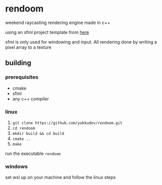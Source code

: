 # rendoom

weekend raycasting rendering engine made in c++

using an sfml project template from [here](https://github.com/danebulat/cmake-sfml-demo/tree/master/Pong)

sfml is only used for windowing and input. All rendering done by writing a pixel array to a texture

## building

### prerequisites
- cmake
- sfml
- any c++ compiler

### linux
1. `git clone https://github.com/yakkudev/rendoom.git`
2. `cd rendoom`
3. `mkdir build && cd build`
5. `cmake ..`
6. `make`

run the executable `rendoom`

### windows
set wsl up on your machine and follow the linux steps
